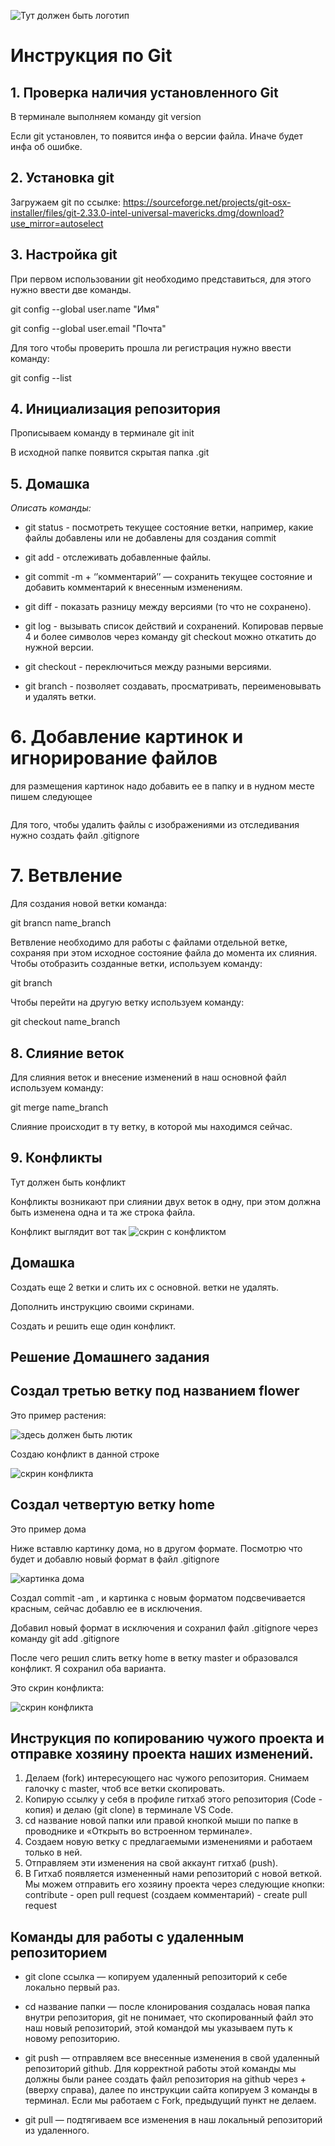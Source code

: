 ![Тут должен быть логотип](Git_Logo.jpg)

# Инструкция по Git

## 1. Проверка наличия установленного Git

В терминале выполняем команду git version 

Eсли git установлен, то появится инфа о версии файла. Иначе будет инфа об ошибке.

## 2. Установка git 
Загружаем git по ссылке: https://sourceforge.net/projects/git-osx-installer/files/git-2.33.0-intel-universal-mavericks.dmg/download?use_mirror=autoselect

## 3. Настройка git

При первом использовании git необходимо представиться, для этого нужно ввести две команды.

git config --global user.name "Имя"

git config --global user.email "Почта"

Для того чтобы проверить прошла ли регистрация нужно ввести команду: 

git config --list

## 4. Инициализация репозитория

Прописываем команду в терминале git init

В исходной папке появится скрытая папка .git

## 5. Домашка

*Описать команды:*

* git status - посмотреть текущее состояние ветки, например, какие файлы добавлены или не добавлены для создания commit

* git add - отслеживать добавленные файлы.

* git commit -m + ‘’комментарий’’ — сохранить текущее состояние и добавить комментарий к внесенным изменениям.

* git diff - показать разницу между версиями (то что не сохранено).

* git log - вызывать список действий и сохранений. Копировав первые 4 и более символов через команду git checkout можно откатить до нужной версии.

* git checkout - переключиться между разными версиями.

* git branch - позволяет создавать, просматривать, переименовывать и удалять ветки.

# 6. Добавление картинок и игнорирование файлов

для размещения картинок надо добавить ее в папку и в нудном месте пишем следующее 

![]()

Для того, чтобы удалить файлы с изображениями из отследивания нужно создать файл .gitignore

# 7. Ветвление

Для создания новой ветки команда:

git brancn name_branch

Ветвление необходимо для работы с файлами отдельной ветке, сохраняя при этом исходное состояние файла до момента их слияния. Чтобы отобразить созданные ветки, используем команду:

git branch

Чтобы перейти на другую ветку используем команду:

git checkout name_branch

## 8. Слияние веток

Для слияния веток и внесение изменений в наш основной файл используем команду:

git merge name_branch

Слияние происходит в ту ветку, в которой мы находимся сейчас.

## 9. Конфликты

Тут должен быть конфликт

Конфликты возникают при слиянии двух веток в одну, при этом должна быть изменена одна и та же строка файла.

Конфликт выглядит вот так
![скрин с конфликтом](конфликт_1.jpg)

## Домашка

Создать еще 2 ветки и слить их с основной. ветки не удалять. 

Дополнить инструкцию своими скринами. 

Создать и решить еще один конфликт.

## Решение Домашнего задания

## Создал третью ветку под названием flower

Это пример растения: 

![здесь должен быть лютик](цветок.jpg)

Создаю конфликт в данной строке

![скрин конфликта](конфликт_1.jpg)

## Создал четвертую ветку home

Это пример дома

Ниже вставлю картинку дома, но в другом формате. Посмотрю что будет и добавлю новый формат в файл .gitignore

![картинка дома](дом.jpeg)

Создал commit -am , и картинка с новым форматом подсвечивается красным, сейчас добавлю ее в исключения.

Добавил новый формат в исключения и сохранил файл .gitignore через команду git add .gitignore

После чего решил слить ветку home в ветку master и образовался конфликт. Я сохранил оба варианта.

Это скрин конфликта:

![скрин конфликта](конфликт_2.jpg)

## Инструкция по копированию чужого проекта и отправке хозяину проекта наших изменений.

1. Делаем (fork) интересующего нас чужого репозитория. Снимаем галочку с master, чтоб все ветки скопировать.
2. Копирую ссылку у себя в профиле гитхаб этого репозитория (Code - копия) и делаю (git clone) в терминале VS Code.
3. cd название новой папки или правой кнопкой мыши по папке в проводнике и «Открыть во встроенном терминале».
4. Создаем новую ветку с предлагаемыми изменениями и работаем только в ней.
5. Отправляем эти изменения на свой аккаунт гитхаб (push).
6. В Гитхаб появляется измененный нами репозиторий с новой веткой. Мы можем отправить его хозяину проекта через следующие кнопки: contribute - open pull request (создаем комментарий) - create pull request

## Команды для работы с удаленным репозиторием

* git clone ссылка — копируем удаленный репозиторий к себе локально первый раз.

* cd название папки — после клонирования создалась новая папка внутри репозитория, git не понимает, что скопированный файл это наш новый репозиторий, этой командой мы указываем путь к новому репозиторию.

* git push — отправляем все внесенные изменения в свой удаленный репозиторий github. Для корректной работы этой команды мы должны были ранее создать файл репозитория на github через + (вверху справа), далее по инструкции сайта копируем 3 команды в терминал. Если мы работаем с Fork, предыдущий пункт не делаем.

* git pull — подтягиваем все изменения в наш локальный репозиторий из удаленного.
